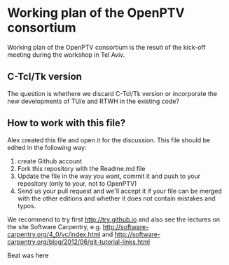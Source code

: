 Working plan of the OpenPTV consortium
============

Working plan of the OpenPTV consortium is the result of the kick-off meeting during the workshop in Tel Aviv. 


## C-Tcl/Tk version

The question is whethere we  discard C-Tcl/Tk version or incorporate the new developments of TU/e and RTWH
in the existing code?



## How to work with this file? 

Alex created this file and open it for the discussion. This file should be edited in the following way: 

1. create Github account
2. Fork this repository with the Readme.md file
3. Update the file in the way you want, commit it and push to your repository (only to your, not to OpenPTV)
4. Send us your pull request and we'll accept it if your file can be merged with the other editions and whether it does not contain mistakes and typos.

We recommend to try first http://try.github.io and also see the lectures on the site Software Carpentry, e.g. http://software-carpentry.org/4_0/vc/index.html and http://software-carpentry.org/blog/2012/06/git-tutorial-links.html


Beat was here